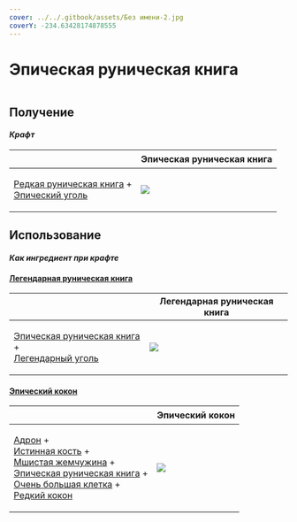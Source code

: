```yaml
---
cover: ../../.gitbook/assets/Без имени-2.jpg
coverY: -234.63428174878555
---
```


# Эпическая руническая книга

<figure><img src="../../.gitbook/assets/tome_epic_128.png" alt=""><figcaption></figcaption></figure>

## Получение

#### _Крафт_

| ㅤ                                                                                                         |  Эпическая руническая книга               |
| --------------------------------------------------------------------------------------------------------- | ----------------------------------------- |
| <p><a href="tome_rare.md">Редкая руническая книга</a> +<br><a href="coal_epic.md">Эпический уголь</a></p> | ![](../../.gitbook/assets/tome\_epic.png) |

## Использование

#### _Как ингредиент при крафте_

#### [Легендарная руническая книга](tome_legendary.md)

| ㅤ                                                                                                                   |  Легендарная руническая книга                  |
| ------------------------------------------------------------------------------------------------------------------- | ---------------------------------------------- |
| <p><a href="tome_epic.md">Эпическая руническая книга</a> +<br><a href="coal_legendary.md">Легендарный уголь</a></p> | ![](../../.gitbook/assets/tome\_legendary.png) |

#### [Эпический кокон](chrysalis_epic.md)

| ㅤ                                                                                                                                                                                                                                                                                                                   |  Эпический кокон                               |
| ------------------------------------------------------------------------------------------------------------------------------------------------------------------------------------------------------------------------------------------------------------------------------------------------------------------- | ---------------------------------------------- |
| <p><a href="hadron.md">Адрон</a> +<br><a href="bone_precision.md">Истинная кость</a> +<br><a href="moss_gem_6.md">Мшистая жемчужина</a> +<br><a href="tome_epic.md">Эпическая руническая книга</a> +<br><a href="cage_extra_large.md">Очень большая клетка</a> +<br><a href="chysalis_rare.md">Редкий кокон</a></p> | ![](../../.gitbook/assets/chrysalis\_epic.png) |

